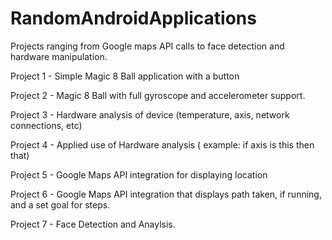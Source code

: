 # RandomAndroidApplications
Projects ranging from Google maps API calls to face detection and hardware manipulation.

Project 1 - Simple Magic 8 Ball application with a button

Project 2 - Magic 8 Ball with full gyroscope and accelerometer support.

Project 3 - Hardware analysis of device (temperature, axis, network connections, etc)

Project 4 - Applied use of Hardware analysis ( example: if axis is this then that)

Project 5 - Google Maps API integration for displaying location

Project 6 - Google Maps API integration that displays path taken, if running, and a set goal for steps.

Project 7 - Face Detection and Anaylsis.

